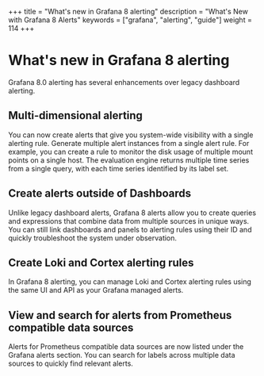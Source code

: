 +++
title = "What's new in Grafana 8 alerting"
description = "What's New with Grafana 8 Alerts"
keywords = ["grafana", "alerting", "guide"]
weight = 114
+++

# What's new in Grafana 8 alerting

Grafana 8.0 alerting has several enhancements over legacy dashboard alerting.

## Multi-dimensional alerting

You can now create alerts that give you system-wide visibility with a single alerting rule. Generate multiple alert instances from a single alert rule. For example, you can create a rule to monitor the disk usage of multiple mount points on a single host. The evaluation engine returns multiple time series from a single query, with each time series identified by its label set.

## Create alerts outside of Dashboards

Unlike legacy dashboard alerts, Grafana 8 alerts allow you to create queries and expressions that combine data from multiple sources in unique ways. You can still link dashboards and panels to alerting rules using their ID and quickly troubleshoot the system under observation.

## Create Loki and Cortex alerting rules

In Grafana 8 alerting, you can manage Loki and Cortex alerting rules using the same UI and API as your Grafana managed alerts.

## View and search for alerts from Prometheus compatible data sources

Alerts for Prometheus compatible data sources are now listed under the Grafana alerts section. You can search for labels across multiple data sources to quickly find relevant alerts.
